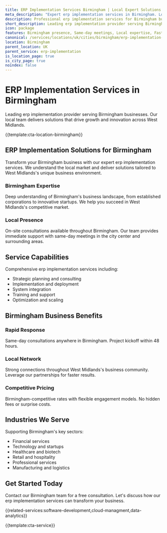 ```yaml
---
title: ERP Implementation Services Birmingham | Local Expert Solutions
meta_description: "Expert erp implementation services in Birmingham. Local team, same-day consultations, proven results. Transform your business today."
description: Professional erp implementation services for Birmingham businesses
short_description: Leading erp implementation provider serving Birmingham and West Midlands.
icon: package
features: Birmingham presence, Same-day meetings, Local expertise, Fast deployment, Competitive rates, Proven track record
canonical: /services/locations/uk/cities/birmingham/erp-implementation-birmingham.html
location: Birmingham
parent_location: UK
parent_service: erp-implementation
is_location_page: true
is_city_page: true
noindex: false
---
```


# ERP Implementation Services in Birmingham

Leading erp implementation provider serving Birmingham businesses. Our local team delivers solutions that drive growth and innovation across West Midlands.

{{template:cta-location-birmingham}}

## ERP Implementation Solutions for Birmingham

Transform your Birmingham business with our expert erp implementation services. We understand the local market and deliver solutions tailored to West Midlands's unique business environment.

### Birmingham Expertise

Deep understanding of Birmingham's business landscape, from established corporations to innovative startups. We help you succeed in West Midlands's competitive market.

### Local Presence

On-site consultations available throughout Birmingham. Our team provides immediate support with same-day meetings in the city center and surrounding areas.

## Service Capabilities

Comprehensive erp implementation services including:
- Strategic planning and consulting
- Implementation and deployment
- System integration
- Training and support
- Optimization and scaling

## Birmingham Business Benefits

### Rapid Response
Same-day consultations anywhere in Birmingham. Project kickoff within 48 hours.

### Local Network
Strong connections throughout West Midlands's business community. Leverage our partnerships for faster results.

### Competitive Pricing
Birmingham-competitive rates with flexible engagement models. No hidden fees or surprise costs.

## Industries We Serve

Supporting Birmingham's key sectors:
- Financial services
- Technology and startups
- Healthcare and biotech
- Retail and hospitality
- Professional services
- Manufacturing and logistics

## Get Started Today

Contact our Birmingham team for a free consultation. Let's discuss how our erp implementation services can transform your business.

{{related-services:software-development,cloud-managment,data-analytics}}

{{template:cta-service}}
